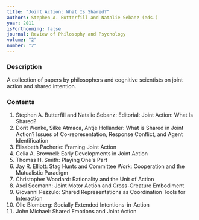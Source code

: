 ```yaml
---
title: "Joint Action: What Is Shared?"
authors: Stephen A. Butterfill and Natalie Sebanz (eds.)
year: 2011
isForthcoming: false
journal: Review of Philosophy and Psychology
volume: "2"
number: "2"
---
```



<h3>Description</h3>
<p>A collection of papers by philosophers and cognitive scientists on joint action and shared intention.</p>
<h3>Contents</h3>
<ol>
  <li>Stephen A. Butterfill and Natalie Sebanz: Editorial: Joint Action: What Is Shared?</li>
  <li>Dorit Wenke, Silke Atmaca, Antje Holl&auml;nder: What is Shared in Joint Action? Issues of Co-representation, Response Conflict, and Agent Identification</li>
  <li>Elisabeth Pacherie: Framing Joint Action</li>
  <li>Celia A. Brownell: Early Developments in Joint Action</li>
  <li>Thomas H. Smith: Playing One's Part</li>
  <li>Jay R. Elliott: Stag Hunts and Committee Work: Cooperation and the Mutualistic Paradigm</li>
  <li>Christopher Woodard: Rationality and the Unit of Action</li>
  <li>Axel Seemann: Joint Motor Action and Cross-Creature Embodiment</li>
  <li>Giovanni Pezzulo: Shared Representations as Coordination Tools for Interaction</li>
  <li>Olle Blomberg: Socially Extended Intentions-in-Action</li>
  <li>John Michael: Shared Emotions and Joint Action</li>
</ol>